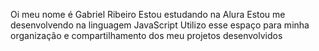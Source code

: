 Oi meu nome é Gabriel Ribeiro
Estou estudando na Alura
Estou me desenvolvendo na linguagem JavaScript
Utilizo esse espaço para minha organização e compartilhamento dos meu projetos desenvolvidos
